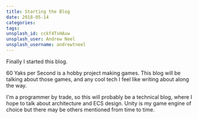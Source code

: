 ```yaml
---
title: Starting the Blog
date: 2018-05-14
categories:
tags:
unsplash_id: cckf4TsHAuw
unsplash_user: Andrew Neel
unsplash_username: andrewtneel
---
```


Finally I started this blog.

<!-- more -->

60 Yaks per Second is a hobby project making games. This blog will be talking about those games, and any cool tech I feel like writing about along the way.

I'm a programmer by trade, so this will probably be a technical blog, where I hope to talk about architecture and ECS design. Unity is my game engine of choice but there may be others mentioned from time to time.